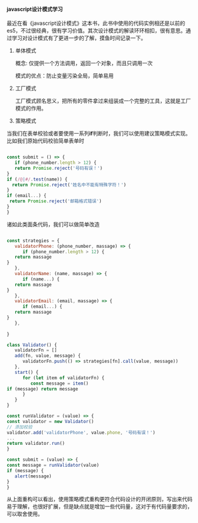 <!--
 * @Descripttion: 
 * @LastEditTime: 2021-08-18 20:37:43
-->
#### javascript设计模式学习

最近在看《javascript设计模式》这本书，此书中使用的代码实例相还是以前的es5，不过很经典，很有学习价值。其次设计模式的解读环环相扣，很有意思。通过学习对设计模式有了更进一步的了解，摸鱼时间记录一下。

1. 单体模式

   概念: 仅提供一个方法调用，返回一个对象，而且只调用一次

   模式的优点：防止变量污染全局，简单易用

2. 工厂模式

   工厂模式顾名思义，把所有的零件拿过来组装成一个完整的工具，这就是工厂模式的作用。

3. 策略模式

当我们在表单校验或者要使用一系列**if**判断时，我们可以使用建议策略模式实现。 比如我们原始代码校验简单表单时

```js

const submit = () => {
   if (phone_number.length > 12) {
   return Promise.reject('号码有误！')
}
if (/@|#/.test(name)) {
  return Promise.reject('姓名中不能有特殊字符！')
}
if (email...) {
 return Promise.reject('邮箱格式错误')
}
}

```

诸如此类面条代码，我们可以做简单改造

```js

const strategies = {
   validatorPhone: (phone_number, massage) => {
      if (phone_number.length > 12) {
   return massage
}
   },
   validatorName: (name, massage) => {
      if (name...) {
   return massage
}
   },
   validatorEmail: (email, massage) => {
      if (email...) {
   return massage
}
   },
   
}

class Validator() {
   validatorFn = []
   add(fn, value, message) {
      validatorFn.push(() => strategies[fn].call(value, message))
   },
   start() {
      for (let item of validatorFn) {
         const message = item()
if (message) return message
      }
   }
}

const runValidator = (value) => {
const validator = new Validator()
// 添加校验
validator.add('validatorPhone', value.phone, '号码有误！')
...
return validator.run()
}

const submit = (value) => {
const message = runValidator(value)
if (message) {
   alert(message)
}
}

```
从上面重构可以看出，使用策略模式重构更符合代码设计的开闭原则，写出来代码易于理解，也很好扩展，但是缺点就是增加一些代码量，这对于有代码量要求的，可以取舍使用。
